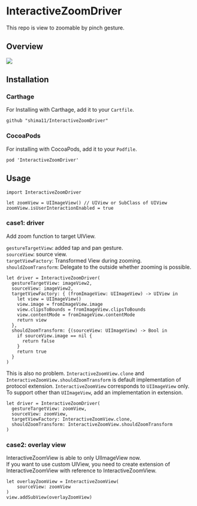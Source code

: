 # InteractiveZoomDriver
This repo is view to zoomable by pinch gesture.

## Overview

![](demo.gif)

## Installation

### Carthage

For Installing with Carthage, add it to your `Cartfile`.

```
github "shima11/InteractiveZoomDriver"
```

### CocoaPods

For installing with CocoaPods, add it to your `Podfile`.

```
pod 'InteractiveZoomDriver'
```

## Usage

```
import InteractiveZoomDriver

let zoomView = UIImageView() // UIView or SubClass of UIView
zoomView.isUserInteractionEnabled = true
```

### case1: driver
Add zoom function to target UIView.

`gestureTargetView`: added tap and pan gesture.  
`sourceView`: source view.  
`targetViewFactory`: Transformed View during zooming.  
`shouldZoomTransform`: Delegate to the outside whether zooming is possible.  

```
let driver = InteractiveZoomDriver(
  gestureTargetView: imageView2,
  sourceView: imageView2,
  targetViewFactory: { (fromImageView: UIImageView) -> UIView in
    let view = UIImageView()
    view.image = fromImageView.image
    view.clipsToBounds = fromImageView.clipsToBounds
    view.contentMode = fromImageView.contentMode
    return view
  },
  shouldZoomTransform: {(sourceView: UIImageView) -> Bool in
    if sourceView.image == nil {
      return false
    }
    return true
  }
)
```
This is also no problem.
`InteractiveZoomView.clone` and `InteractiveZoomView.shouldZoomTransform` is default implementation of protocol extension.
`InteractiveZoomView` corresponds to `UIImageView` only.
To support other than `UIImageView`, add an implementation in extension.

```
let driver = InteractiveZoomDriver(
  gestureTargetView: zoomView, 
  sourceView: zoomView, 
  targetViewFactory: InteractiveZoomView.clone, 
  shouldZoomTransform: InteractiveZoomView.shouldZoomTransform
)
```

### case2: overlay view 

InteractiveZoomView is able to only UIImageView now.  
If you want to use custom UIView, you need to create extension of InteractiveZoomView with reference to InteractiveZoomView.

```
let overlayZoomView = InteractiveZoomView(
    sourceView: zoomView
)
view.addSubView(overlayZoomView)
```
